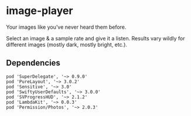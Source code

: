 # image-player
Your images like you've never heard them before.

Select an image & a sample rate and give it a listen. 
Results vary wildly for different images (mostly dark, mostly bright, etc.).

## Dependencies 

    pod 'SuperDelegate', '~> 0.9.0'
    pod 'PureLayout', '~> 3.0.2'
    pod 'Sensitive', '~> 3.0'
    pod 'SwiftyUserDefaults', '~> 3.0.0'
    pod 'SVProgressHUD', '~> 2.1.2'
    pod 'LambdaKit', '~> 0.0.3'
    pod 'Permission/Photos', '~> 2.0.3'
